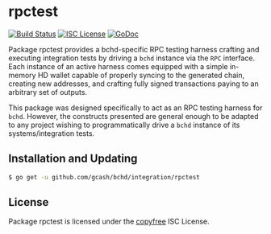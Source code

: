 rpctest
=======

[![Build Status](http://img.shields.io/travis/btcsuite/btcd.svg)](https://travis-ci.org/btcsuite/btcd)
[![ISC License](http://img.shields.io/badge/license-ISC-blue.svg)](http://copyfree.org)
[![GoDoc](https://img.shields.io/badge/godoc-reference-blue.svg)](http://godoc.org/github.com/gcash/bchd/integration/rpctest)

Package rpctest provides a bchd-specific RPC testing harness crafting and
executing integration tests by driving a `bchd` instance via the `RPC`
interface. Each instance of an active harness comes equipped with a simple
in-memory HD wallet capable of properly syncing to the generated chain,
creating new addresses, and crafting fully signed transactions paying to an
arbitrary set of outputs.

This package was designed specifically to act as an RPC testing harness for
`bchd`. However, the constructs presented are general enough to be adapted to
any project wishing to programmatically drive a `bchd` instance of its
systems/integration tests.

## Installation and Updating

```bash
$ go get -u github.com/gcash/bchd/integration/rpctest
```

## License

Package rpctest is licensed under the [copyfree](http://copyfree.org) ISC
License.

